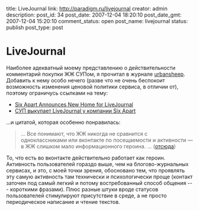 title: LiveJournal
link: http://paradigm.ru/livejournal
creator: admin
description: 
post_id: 34
post_date: 2007-12-04 18:20:10
post_date_gmt: 2007-12-04 15:20:10
comment_status: open
post_name: livejournal
status: publish
post_type: post

# LiveJournal

Наиболее адекватный моему представлению о действительности комментарий покупки ЖЖ СУПом, я прочитал в журнале [urbansheep](http://urbansheep.livejournal.com/). Добавить к нему особо нечего (разве что не очень беспокоит возможность изменения ценовой политики сервиса, в отличии от), поэтому ограничусь ссылками на тему:

  * [Six Apart Announces New Home for LiveJournal](http://news.livejournal.com/104520.html?mode=reply&style=mine)
  * [СУП выкупает LiveJournal у компании Six Apart](http://www.sup.com/news_181.html)

...и цитатой, которая особенно понравилась:

> ... Все понимают, что ЖЖ никогда не сравнится с одноклассниками или вконтакте по посещаемости и активности — в ЖЖ слишком мало информационного героина. ... ([отсюда](http://urbansheep.livejournal.com/1659162.html))

То, что есть во вконтакте действительно работает как героин. Активность пользователей гораздо выше, чем на блогово-журнальных сервисах, и это, с моей точки зрения, обосновано тем, что проявлять эту самую активность там технически и психологически проще (контакт заточен под самый легкий и потому востребованный способ общения --- короткими фразами). Плюс разные штуки вроде статусов пользователей стимулируют присутствие в среде, а не просто периодическое написание и чтение текстов.